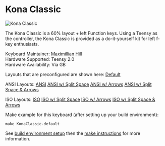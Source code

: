 Kona Classic
===

![Kona Classic](http://i.imgur.com/7twIpuB.jpg)


The Kona Classic is a 60% layout + left Function keys. Using a Teensy as the controller, the Kona Classic is provided as a do-it-yourself kit for left f-key enthusiasts.

Keyboard Maintainer: [Maximillian Hill](https://github.com/DangerousParts)  
Hardware Supported: Teensy 2.0  
Hardware Availability: Via GB

Layouts that are preconfigured are shown here:
[Default](layout_images/default.png)

ANSI Layouts:
[ANSI](layout_images/ansi.png)
[ANSI w/ Split Space](layout_images/ansi_split.png)
[ANSI w/ Arrows](layout_images/ansi_arrows.png)
[ANSI w/ Split Space & Arrows](layout_images/ansi_split_arrows.png)

ISO Layouts:
[ISO](layout_images/iso.png)
[ISO w/ Split Space](layout_images/iso_split.png)
[ISO w/ Arrows](layout_images/iso_arrows.png)
[ISO w/ Split Space & Arrows](layout_images/iso_split_arrows.png)


Make example for this keyboard (after setting up your build environment):

    make KonaClassic-default

See [build environment setup](https://docs.qmk.fm/build_environment_setup.html) then the [make instructions](https://docs.qmk.fm/make_instructions.html) for more information.